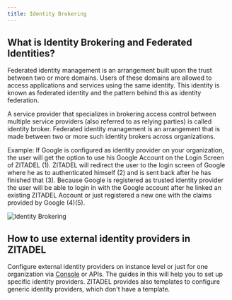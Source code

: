 ```yaml
---
title: Identity Brokering
---
```


## What is Identity Brokering and Federated Identities?

Federated identity management is an arrangement built upon the trust between two or more domains. Users of these domains are allowed to access applications and services using the same identity.
This identity is known as federated identity and the pattern behind this as identity federation.

A service provider that specializes in brokering access control between multiple service providers (also referred to as relying parties) is called identity broker.
Federated identity management is an arrangement that is made between two or more such identity brokers across organizations.

Example:
If Google is configured as identity provider on your organization, the user will get the option to use his Google Account on the Login Screen of ZITADEL (1).
ZITADEL will redirect the user to the login screen of Google where he as to authenticated himself (2) and is sent back after he has finished that (3).
Because Google is registered as trusted identity provider the user will be able to login in with the Google account after he linked an existing ZITADEL Account or just registered a new one with the claims provided by Google (4)(5).

![Identity Brokering](/img/guides/identity_brokering.png)

## How to use external identity providers in ZITADEL

Configure external identity providers on instance level or just for one organization via [Console](/manage/console/instance-settings#identity-providers) or APIs.
The guides in this will help you to set up specific identity providers.
ZITADEL provides also templates to configure generic identity providers, which don't have a template.